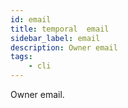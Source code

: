 ```yaml
---
id: email
title: temporal  email
sidebar_label: email
description: Owner email
tags:
    - cli
---
```


Owner email.
